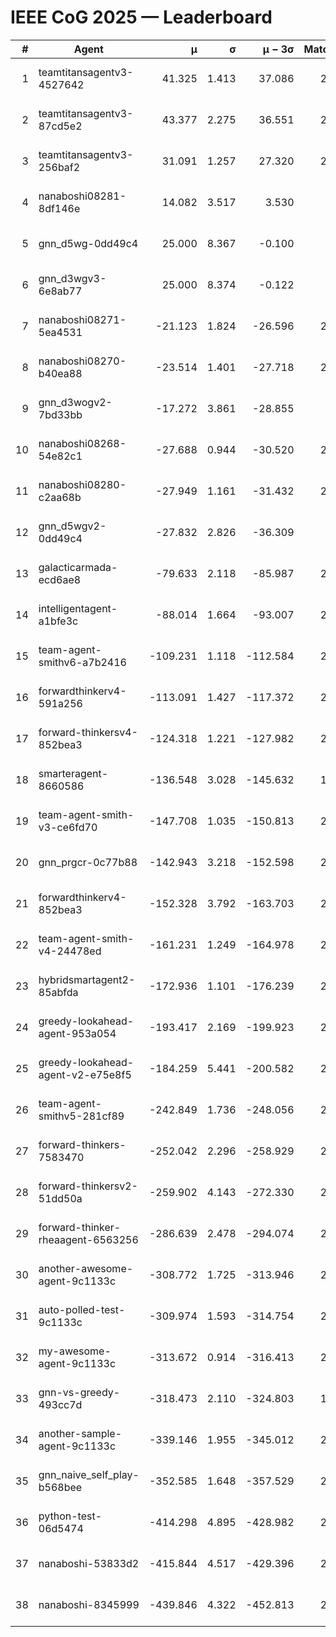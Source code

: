 # IEEE CoG 2025 — Leaderboard

| # | Agent | μ | σ | μ − 3σ | Matches | Updated |
|---:|---|---:|---:|---:|---:|---|
| 1 | teamtitansagentv3-4527642 | 41.325 | 1.413 | 37.086 | 2500 | 2025-08-29 05:59 |
| 2 | teamtitansagentv3-87cd5e2 | 43.377 | 2.275 | 36.551 | 2440 | 2025-08-29 05:59 |
| 3 | teamtitansagentv3-256baf2 | 31.091 | 1.257 | 27.320 | 2720 | 2025-08-29 05:59 |
| 4 | nanaboshi08281-8df146e | 14.082 | 3.517 | 3.530 | 70 | 2025-08-29 05:59 |
| 5 | gnn_d5wg-0dd49c4 | 25.000 | 8.367 | -0.100 | 80 | 2025-08-29 05:59 |
| 6 | gnn_d3wgv3-6e8ab77 | 25.000 | 8.374 | -0.122 | 98 | 2025-08-29 05:59 |
| 7 | nanaboshi08271-5ea4531 | -21.123 | 1.824 | -26.596 | 2760 | 2025-08-29 05:59 |
| 8 | nanaboshi08270-b40ea88 | -23.514 | 1.401 | -27.718 | 2780 | 2025-08-29 05:59 |
| 9 | gnn_d3wogv2-7bd33bb | -17.272 | 3.861 | -28.855 | 88 | 2025-08-29 05:59 |
| 10 | nanaboshi08268-54e82c1 | -27.688 | 0.944 | -30.520 | 2500 | 2025-08-29 05:59 |
| 11 | nanaboshi08280-c2aa68b | -27.949 | 1.161 | -31.432 | 2280 | 2025-08-29 05:59 |
| 12 | gnn_d5wgv2-0dd49c4 | -27.832 | 2.826 | -36.309 | 100 | 2025-08-29 05:59 |
| 13 | galacticarmada-ecd6ae8 | -79.633 | 2.118 | -85.987 | 2640 | 2025-08-29 05:59 |
| 14 | intelligentagent-a1bfe3c | -88.014 | 1.664 | -93.007 | 2314 | 2025-08-29 05:59 |
| 15 | team-agent-smithv6-a7b2416 | -109.231 | 1.118 | -112.584 | 2740 | 2025-08-29 05:59 |
| 16 | forwardthinkerv4-591a256 | -113.091 | 1.427 | -117.372 | 2272 | 2025-08-29 05:59 |
| 17 | forward-thinkersv4-852bea3 | -124.318 | 1.221 | -127.982 | 2120 | 2025-08-29 05:59 |
| 18 | smarteragent-8660586 | -136.548 | 3.028 | -145.632 | 1948 | 2025-08-29 05:59 |
| 19 | team-agent-smith-v3-ce6fd70 | -147.708 | 1.035 | -150.813 | 2978 | 2025-08-29 05:59 |
| 20 | gnn_prgcr-0c77b88 | -142.943 | 3.218 | -152.598 | 2410 | 2025-08-29 05:59 |
| 21 | forwardthinkerv4-852bea3 | -152.328 | 3.792 | -163.703 | 2028 | 2025-08-29 05:59 |
| 22 | team-agent-smith-v4-24478ed | -161.231 | 1.249 | -164.978 | 2498 | 2025-08-29 05:59 |
| 23 | hybridsmartagent2-85abfda | -172.936 | 1.101 | -176.239 | 2338 | 2025-08-29 05:59 |
| 24 | greedy-lookahead-agent-953a054 | -193.417 | 2.169 | -199.923 | 2378 | 2025-08-29 05:59 |
| 25 | greedy-lookahead-agent-v2-e75e8f5 | -184.259 | 5.441 | -200.582 | 2410 | 2025-08-29 05:59 |
| 26 | team-agent-smithv5-281cf89 | -242.849 | 1.736 | -248.056 | 2540 | 2025-08-29 05:59 |
| 27 | forward-thinkers-7583470 | -252.042 | 2.296 | -258.929 | 2360 | 2025-08-29 05:59 |
| 28 | forward-thinkersv2-51dd50a | -259.902 | 4.143 | -272.330 | 2324 | 2025-08-29 05:59 |
| 29 | forward-thinker-rheaagent-6563256 | -286.639 | 2.478 | -294.074 | 2244 | 2025-08-29 05:59 |
| 30 | another-awesome-agent-9c1133c | -308.772 | 1.725 | -313.946 | 2220 | 2025-08-29 05:59 |
| 31 | auto-polled-test-9c1133c | -309.974 | 1.593 | -314.754 | 2580 | 2025-08-29 05:59 |
| 32 | my-awesome-agent-9c1133c | -313.672 | 0.914 | -316.413 | 2440 | 2025-08-29 05:59 |
| 33 | gnn-vs-greedy-493cc7d | -318.473 | 2.110 | -324.803 | 1780 | 2025-08-29 05:59 |
| 34 | another-sample-agent-9c1133c | -339.146 | 1.955 | -345.012 | 2740 | 2025-08-29 05:59 |
| 35 | gnn_naive_self_play-b568bee | -352.585 | 1.648 | -357.529 | 2200 | 2025-08-29 05:59 |
| 36 | python-test-06d5474 | -414.298 | 4.895 | -428.982 | 2330 | 2025-08-29 05:59 |
| 37 | nanaboshi-53833d2 | -415.844 | 4.517 | -429.396 | 2020 | 2025-08-29 05:59 |
| 38 | nanaboshi-8345999 | -439.846 | 4.322 | -452.813 | 2020 | 2025-08-29 05:59 |
